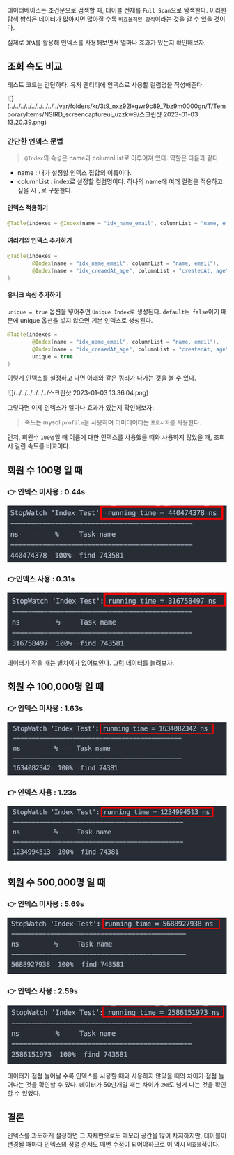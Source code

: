 
데이터베이스는 조건문으로 검색할 때, 테이블 전체를 `Full Scan`으로 탐색한다. 
이러한 탐색 방식은 데이터가 많아지면 많아질 수록 `비효율적인 방식`이라는 것을 알 수 있을 것이다.

실제로 `JPA`를 활용해 인덱스를 사용해보면서 얼마나 효과가 있는지 확인해보자.

## 조회 속도 비교
테스트 코드는 간단하다. 유저 엔티티에 인덱스로 사용할 컬럼명을 작성해준다.

![](../../../../../../../../../var/folders/kr/3t9_nxz92lxgwr9c89_7bz9m0000gn/T/TemporaryItems/NSIRD_screencaptureui_uzzkw9/스크린샷 2023-01-03 13.20.39.png)

### 간단한 인덱스 문법
> `@Index`의 속성은 name과 columnList로 이루어져 있다. 역할은 다음과 같다. <br>
* name : 내가 설정할 인덱스 집합의 이름이다. <br>
* columnList : index로 설정할 컬럼명이다. 하나의 name에 여러 컬럼을 적용하고 싶을 시 `,`로 구분한다. <br> 

#### 인덱스 적용하기 
```java
@Table(indexes = @Index(name = "idx_name_email", columnList = "name, email"))
```

#### 여러개의 인덱스 추가하기
```java
@Table(indexes = 
        @Index(name = "idx_name_email", columnList = "name, email"), 
        @Index(name = "idx_creaedAt_age", columnList = "createdAt, age")
)
```

#### 유니크 속성 추가하기

`unique = true` 옵션을 넣어주면 `Unique Index`로 생성된다.
`default는 false`이기 때문에 unique 옵션을 넣지 않으면 기본 인덱스로 생성된다.

```java
@Table(indexes = 
        @Index(name = "idx_name_email", columnList = "name, email"), 
        @Index(name = "idx_creaedAt_age", columnList = "createdAt, age"),
        unique = true
)
```

이렇게 인덱스를 설정하고 나면 아래와 같은 쿼리가 나가는 것을 볼 수 있다.

![](../../../../../../스크린샷 2023-01-03 13.36.04.png)

그렇다면 이제 인덱스가 얼마나 효과가 있는지 확인해보자.

> 속도는 mysql `profile`을 사용하며 더미데이터는 `프로시저`를 사용한다.

먼저, 회원수 `100명`일 때 이름에 대한 인덱스를 사용했을 때와 사용하지 않았을 때, 조회 시 걸린 속도를 비교이다.

## 회원 수 100명 일 때
### 👉 인덱스 미사용 : 0.44s
![img.png](img.png)

### 👉인덱스 사용 : 0.31s
![img_1.png](img_1.png)

데이터가 작을 때는 별차이가 없어보인다. 그럼 데이터를 늘려보자.

## 회원 수 100,000명 일 때
### 👉 인덱스 미사용 : 1.63s
![img_3.png](img_3.png)

### 👉 인덱스 사용 : 1.23s
![img_4.png](img_4.png)

## 회원 수 500,000명 일 때
### 👉 인덱스 미사용 : 5.69s
![img_5.png](img_5.png)

### 👉 인덱스 사용 : 2.59s
![img_6.png](img_6.png)


데이터가 점점 늘어날 수록 인덱스를 사용할 때와 사용하지 않았을 때의 차이가 점점 늘어나는 것을 확인할 수 있다. 
데이터가 50만개일 때는 차이가 `2배`도 넘게 나는 것을 확인할 수 있었다.

## 결론
인덱스를 과도하게 설정하면 그 자체만으로도 메모리 공간을 많이 차지하지만, 
테이블이 변경될 때마다 인덱스의 정렬 순서도 매번 수정이 되어야하므로 이 역시 `비효율`적이다.